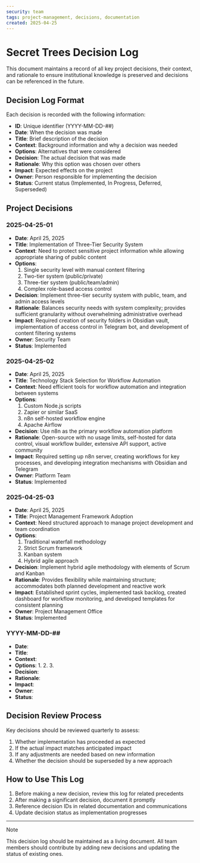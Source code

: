 ```yaml
---
security: team
tags: project-management, decisions, documentation
created: 2025-04-25
---
```


# Secret Trees Decision Log

This document maintains a record of all key project decisions, their context, and rationale to ensure institutional knowledge is preserved and decisions can be referenced in the future.

## Decision Log Format

Each decision is recorded with the following information:
- **ID**: Unique identifier (YYYY-MM-DD-##)
- **Date**: When the decision was made
- **Title**: Brief description of the decision
- **Context**: Background information and why a decision was needed
- **Options**: Alternatives that were considered
- **Decision**: The actual decision that was made
- **Rationale**: Why this option was chosen over others
- **Impact**: Expected effects on the project
- **Owner**: Person responsible for implementing the decision
- **Status**: Current status (Implemented, In Progress, Deferred, Superseded)

## Project Decisions

### 2025-04-25-01

- **Date**: April 25, 2025
- **Title**: Implementation of Three-Tier Security System
- **Context**: Need to protect sensitive project information while allowing appropriate sharing of public content
- **Options**:
  1. Single security level with manual content filtering
  2. Two-tier system (public/private)
  3. Three-tier system (public/team/admin)
  4. Complex role-based access control
- **Decision**: Implement three-tier security system with public, team, and admin access levels
- **Rationale**: Balances security needs with system complexity; provides sufficient granularity without overwhelming administrative overhead
- **Impact**: Required creation of security folders in Obsidian vault, implementation of access control in Telegram bot, and development of content filtering systems
- **Owner**: Security Team
- **Status**: Implemented

### 2025-04-25-02

- **Date**: April 25, 2025
- **Title**: Technology Stack Selection for Workflow Automation
- **Context**: Need efficient tools for workflow automation and integration between systems
- **Options**:
  1. Custom Node.js scripts
  2. Zapier or similar SaaS
  3. n8n self-hosted workflow engine
  4. Apache Airflow
- **Decision**: Use n8n as the primary workflow automation platform
- **Rationale**: Open-source with no usage limits, self-hosted for data control, visual workflow builder, extensive API support, active community
- **Impact**: Required setting up n8n server, creating workflows for key processes, and developing integration mechanisms with Obsidian and Telegram
- **Owner**: Platform Team
- **Status**: Implemented

### 2025-04-25-03

- **Date**: April 25, 2025
- **Title**: Project Management Framework Adoption
- **Context**: Need structured approach to manage project development and team coordination
- **Options**:
  1. Traditional waterfall methodology
  2. Strict Scrum framework
  3. Kanban system
  4. Hybrid agile approach
- **Decision**: Implement hybrid agile methodology with elements of Scrum and Kanban
- **Rationale**: Provides flexibility while maintaining structure; accommodates both planned development and reactive work
- **Impact**: Established sprint cycles, implemented task backlog, created dashboard for workflow monitoring, and developed templates for consistent planning
- **Owner**: Project Management Office
- **Status**: Implemented

### YYYY-MM-DD-##

- **Date**: 
- **Title**: 
- **Context**: 
- **Options**:
  1. 
  2. 
  3. 
- **Decision**: 
- **Rationale**: 
- **Impact**: 
- **Owner**: 
- **Status**: 

## Decision Review Process

Key decisions should be reviewed quarterly to assess:
1. Whether implementation has proceeded as expected
2. If the actual impact matches anticipated impact
3. If any adjustments are needed based on new information
4. Whether the decision should be superseded by a new approach

## How to Use This Log

1. Before making a new decision, review this log for related precedents
2. After making a significant decision, document it promptly
3. Reference decision IDs in related documentation and communications
4. Update decision status as implementation progresses

---

> [!note]
> This decision log should be maintained as a living document. All team members should contribute by adding new decisions and updating the status of existing ones. 